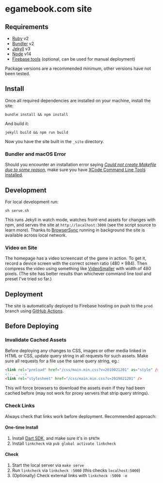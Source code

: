 # egamebook.com site

## Requirements

- [Ruby](https://www.ruby-lang.org) v2
- [Bundler](https://bundler.io) v2
- [Jekyll](https://jekyllrb.com) v3
- [Node](https://nodejs.org) v14
- [Firebase tools](https://github.com/firebase/firebase-tools) (optional, can be
  used for manual deployment)

Package versions are a recommended minimum, other versions have not been 
tested. 

## Install

Once all required dependencies are installed on your machine, install the site:

```shell
bundle install && npm install
```

And build it:

```shell
jekyll build && npm run build
```

Now you have the site built in the `_site` directory.

### Bundler and macOS Error

Should you encounter an installation error saying [_Could not create Makefile 
due to some reason_](https://github.com/ffi/ffi/issues/286), make sure you have
[XCode Command Line Tools installed](https://stackoverflow.com/questions/9329243/how-to-install-xcode-command-line-tools).

## Development

For local development run:

```shell
sh serve.sh
```

This runs Jekyll in watch mode, watches front-end assets for changes with 
npm, and serves the site at `http://localhost:3000` (see the script source 
to learn more). Thanks to [BrowserSync](https://www.browsersync.io) running 
in background the site is available across local network.

### Video on Site

The homepage has a video screencast of the game in action. To get it, record a
device screen with the correct screen ratio (480 × 984). Then compress the 
video using something like [VideoSmaller](http://www.videosmaller.com) with
width of 480 pixels. (The site has better results than whichever command line
tool and preset I've tried so far.)

## Deployment

The site is automatically deployed to Firebase hosting on push to the `prod`
branch using [GitHub Actions](https://github.com/filiph/egamebook_site/actions).

## Before Deploying

### Invalidate Cached Assets

Before deploying any changes to CSS, images or other media linked in HTML or
CSS, update query  string in all requests for such assets. Make sure all 
requests for a file use the same query string, eg.:

```html
<link rel="preload" href="/css/main.min.css?v=2019021201" as="style" />
<!-- … -->
<link rel="stylesheet" href="/css/main.min.css?v=2019021201" />
```

This will force browsers to download the assets even if they had been cached
before (may not work for proxy servers that strip query strings).

### Check Links

Always check that links work before deployment. Recommended approach:

#### One-time Install 

1. Install [Dart SDK](https://www.dartlang.org/tools/sdk#install), 
   and make sure it's in `$PATH`
2. Install `linkcheck` via `pub global activate linkcheck`

#### Check

1. Start the local server via `make serve`
2. Run `linkcheck` via `linkcheck :5000` (this checks `localhost:5000`)
3. (Optionally) Check external links with `linkcheck :5000 -e`
